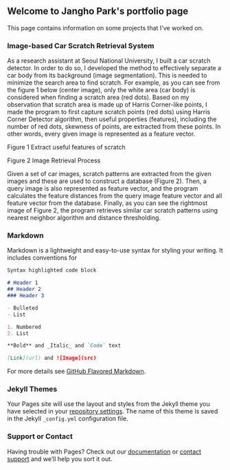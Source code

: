 ## Welcome to Jangho Park's portfolio page
This page contains information on some projects that I've worked on. 

### Image-based Car Scratch Retrieval System

 As a research assistant at Seoul National University, I built a car scratch detector. In order to do so, I developed the method to effectively separate a car body from its background (image segmentation). This is needed to minimize the search area to find scratch. For example, as you can see from the figure 1 below (center image), only the white area (car body) is considered when finding a scratch area (red dots). Based on my observation that scratch area is made up of Harris Corner-like points, I made the program to first capture scratch points (red dots) using Harris Corner Detector algorithm, then useful properties (features), including the number of red dots, skewness of points, are extracted from these points. In other words, every given image is represented as a feature vector. 

Figure 1 Extract useful features of scratch

Figure 2 Image Retrieval Process

 Given a set of car images, scratch patterns are extracted from the given images and these are used to construct a database (Figure 2). Then, a query image is also represented as feature vector, and the program calculates the feature distances from the query image feature vector and all feature vector from the database. Finally, as you can see the rightmost image of Figure 2, the program retrieves similar car scratch patterns using nearest neighbor algorithm and distance thresholding.


### Markdown

Markdown is a lightweight and easy-to-use syntax for styling your writing. It includes conventions for

```markdown
Syntax highlighted code block

# Header 1
## Header 2
### Header 3

- Bulleted
- List

1. Numbered
2. List

**Bold** and _Italic_ and `Code` text

[Link](url) and ![Image](src)
```

For more details see [GitHub Flavored Markdown](https://guides.github.com/features/mastering-markdown/).

### Jekyll Themes

Your Pages site will use the layout and styles from the Jekyll theme you have selected in your [repository settings](https://github.com/canslab/canslab.github.io/settings). The name of this theme is saved in the Jekyll `_config.yml` configuration file.

### Support or Contact

Having trouble with Pages? Check out our [documentation](https://help.github.com/categories/github-pages-basics/) or [contact support](https://github.com/contact) and we’ll help you sort it out.
